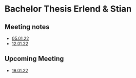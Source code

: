 # Bachelor Thesis Erlend & Stian


## Meeting notes

  * [05.01.22](meetings/05.01.22.md)
  * [12.01.22](meetings/12.01.22.md)

## Upcoming Meeting

 * [19.01.22](meetings/19.01.22.md)